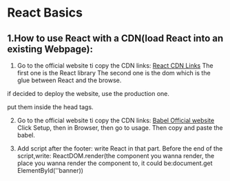 React Basics
=======

1.How to use React with a CDN(load React into an existing Webpage):
-------
1. Go to the official website ti copy the CDN links:
[React CDN Links](https://reactjs.org/docs/cdn-links.html)
The first one is the React library
The second one is the dom which is the glue between React and the browse.

if decided to deploy the website, use the production one.

put them inside the head tags.

2. Go to the official website ti copy the CDN links:
[Babel Official website](babeljs.io)
Click Setup, then in Browser, then go to usage. Then copy and paste the babel.

3. Add script after the footer:
write React in that part.
Before the end of the script,write:
    ReactDOM.render(the component you wanna render, the place you wanna render the component to, it could be:document.get ElementById(''banner))
